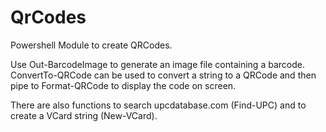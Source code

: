 QrCodes
=======

Powershell Module to create QRCodes.

Use Out-BarcodeImage to generate an image file containing a barcode.  ConvertTo-QRCode can be used to convert a string to a QRCode and then pipe to Format-QRCode to display the code on screen.

There are also functions to search upcdatabase.com (Find-UPC) and to create a VCard string (New-VCard).
